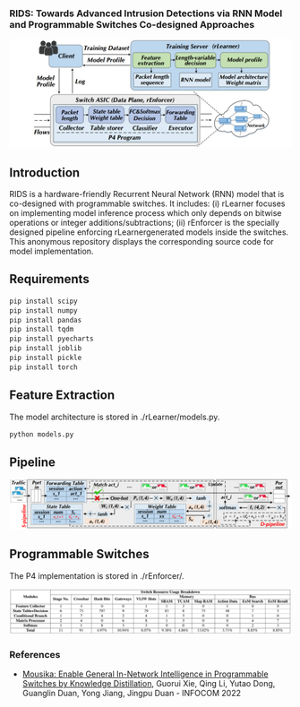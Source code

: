 ### RIDS: Towards Advanced Intrusion Detections via RNN Model and Programmable Switches Co-designed Approaches

![avatar](./overview/rids.PNG)

## Introduction

RIDS is a hardware-friendly Recurrent Neural Network (RNN) model that is co-designed with programmable switches. It includes: (i) rLearner focuses on implementing model inference process which only depends on bitwise operations or integer additions/subtractions; (ii) rEnforcer is the specially designed pipeline enforcing rLearnergenerated models inside the switches. This anonymous repository displays the corresponding source code for model implementation. 

## Requirements

```bash
pip install scipy
pip install numpy
pip install pandas
pip install tqdm
pip install pyecharts
pip install joblib
pip install pickle
pip install torch
```

## Feature Extraction

The model architecture is stored in ./rLearner/models.py. 
```bash
python models.py
```

## Pipeline

![avatar](./overview/pipeline.PNG)


## Programmable Switches

The P4 implementation is stored in ./rEnforcer/. 

![avatar](./overview/hardware.PNG)



### References
- [Mousika: Enable General In-Network Intelligence in Programmable Switches by Knowledge Distillation](https://ieeexplore.ieee.org/document/9796936/), Guorui Xie, Qing Li, Yutao Dong, Guanglin Duan, Yong Jiang, Jingpu Duan - INFOCOM 2022
